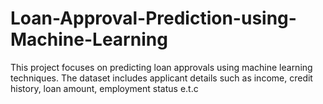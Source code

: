 # Loan-Approval-Prediction-using-Machine-Learning
This project focuses on predicting loan approvals using machine learning techniques. The dataset includes applicant details such as income, credit history, loan amount, employment status e.t.c
